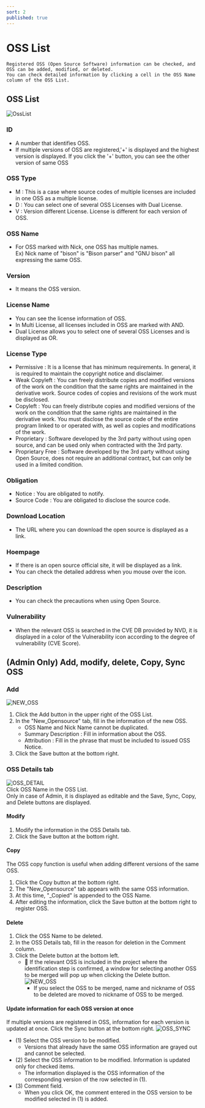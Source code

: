 ```yaml
---
sort: 2
published: true
---
```

# OSS List
```note
Registered OSS (Open Source Software) information can be checked, and OSS can be added, modified, or deleted. 
You can check detailed information by clicking a cell in the OSS Name column of the OSS List.
```
## OSS List
![OssList](../images/oss_list.png)

### ID
- A number that identifies OSS.
- If multiple versions of OSS are registered,'+' is displayed and the highest version is displayed. If you click the '+' button, you can see the other version of same OSS 

### OSS Type
- M : This is a case where source codes of multiple licenses are included in one OSS as a multiple license.
- D : You can select one of several OSS Licenses with Dual License.
- V : Version different License. License is different for each version of OSS.

### OSS Name
- For OSS marked with Nick, one OSS has multiple names.  
    Ex) Nick name of "bison" is "Bison parser" and "GNU bison" all expressing the same OSS.
      
### Version
- It means the OSS version.

### License Name
- You can see the license information of OSS.
- In Multi License, all licenses included in OSS are marked with AND.
- Dual License allows you to select one of several OSS Licenses and is displayed as OR.

### License Type
- Permissive : It is a license that has minimum requirements. In general, it is required to maintain the copyright notice and disclaimer.
- Weak Copyleft : You can freely distribute copies and modified versions of the work on the condition that the same rights are maintained in the derivative work. Source codes of copies and revisions of the work must be disclosed.
- Copyleft : You can freely distribute copies and modified versions of the work on the condition that the same rights are maintained in the derivative work. You must disclose the source code of the entire program linked to or operated with, as well as copies and modifications of the work.
- Proprietary : Software developed by the 3rd party without using open source, and can be used only when contracted with the 3rd party.
- Proprietary Free : Software developed by the 3rd party without using Open Source, does not require an additional contract, but can only be used in a limited condition.

### Obligation
- Notice : You are obligated to notify.
- Source Code : You are obligated to disclose the source code.

### Download Location
- The URL where you can download the open source is displayed as a link.

### Hoempage
- If there is an open source official site, it will be displayed as a link.
- You can check the detailed address when you mouse over the icon.

### Description
- You can check the precautions when using Open Source.

### Vulnerability
- When the relevant OSS is searched in the CVE DB provided by NVD, it is displayed in a color of the Vulnerability icon according to the degree of vulnerability (CVE Score).

## (Admin Only) Add, modify, delete, Copy, Sync OSS 
### Add
![NEW_OSS](../images/2_oss_new.png)
1. Click the Add button in the upper right of the OSS List.
2. In the "New_Opensource" tab, fill in the information of the new OSS.
    - OSS Name and Nick Name cannot be duplicated.
    - Summary Description : Fill in information about the OSS.
    - Attribution : Fill in the phrase that must be included to issued OSS Notice.
3. Click the Save button at the bottom right.

### OSS Details tab
![OSS_DETAIL](../images/2_oss_detail.png)  
Click OSS Name in the OSS List.    
Only in case of Admin, it is displayed as editable and the Save, Sync, Copy, and Delete buttons are displayed.

#### Modify
1. Modify the information in the OSS Details tab.
2. Click the Save button at the bottom right.

#### Copy
The OSS copy function is useful when adding different versions of the same OSS.
1. Click the Copy button at the bottom right.
2. The "New_Opensource" tab appears with the same OSS information.
3. At this time, "_Copied" is appended to the OSS Name.
4. After editing the information, click the Save button at the bottom right to register OSS.

#### Delete
1. Click the OSS Name to be deleted.
2. In the OSS Details tab, fill in the reason for deletion in the Comment column.
3. Click the Delete button at the bottom left.
    - 📢 If the relevant OSS is included in the project where the identification step is confirmed, a window for selecting another OSS to be merged will pop up when clicking the Delete button.
    ![NEW_OSS](../images/2_oss_rename.png)
        - If you select the OSS to be merged, name and nickname of OSS to be deleted are moved to nickname of OSS to be merged. 


#### Update information for each OSS version at once
If multiple versions are registered in OSS, information for each version is updated at once.
Click the Sync button at the bottom right.
![OSS_SYNC](../images/2_oss_sync.png)  
- (1) Select the OSS version to be modified.
     - Versions that already have the same OSS information are grayed out and cannot be selected.
- (2) Select the OSS information to be modified. Information is updated only for checked items.
     - The information displayed is the OSS information of the corresponding version of the row selected in (1).
- (3) Comment field.
     - When you click OK, the comment entered in the OSS version to be modified selected in (1) is added.


